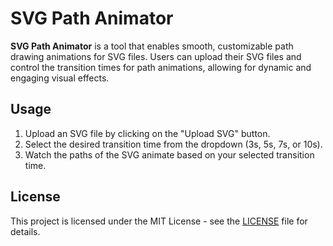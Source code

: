 # SVG Path Animator

**SVG Path Animator** is a tool that enables smooth, customizable path drawing animations for SVG files. Users can upload their SVG files and control the transition times for path animations, allowing for dynamic and engaging visual effects.

## Usage

1. Upload an SVG file by clicking on the "Upload SVG" button.
2. Select the desired transition time from the dropdown (3s, 5s, 7s, or 10s).
3. Watch the paths of the SVG animate based on your selected transition time.

## License

This project is licensed under the MIT License - see the [LICENSE](LICENSE) file for details.
